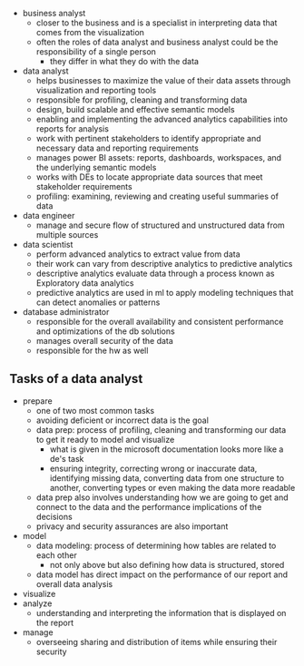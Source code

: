 - business analyst
	- closer to the business and is a specialist in interpreting data that comes from the visualization
	- often the roles of data analyst and business analyst could be the responsibility of a single person
		- they differ in what they do with the data
- data analyst
	- helps businesses to maximize the value of their data assets through visualization and reporting tools
	- responsible for profiling, cleaning and transforming data
	- design, build scalable and effective semantic models
	- enabling and implementing the advanced analytics capabilities into reports for analysis
	- work with pertinent stakeholders to identify appropriate and necessary data and reporting requirements
	- manages power BI assets: reports, dashboards, workspaces, and the underlying semantic models
	- works with DEs to locate appropriate data sources that meet stakeholder requirements
	- profiling: examining, reviewing and creating useful summaries of data
- data engineer
	- manage and secure flow of structured and unstructured data from multiple sources
- data scientist
	- perform advanced analytics to extract value from data
	- their work can vary from descriptive analytics to predictive analytics
	- descriptive analytics evaluate data through a process known as Exploratory data analytics
	- predictive analytics are used in ml to apply modeling techniques that can detect anomalies or patterns
- database administrator
	- responsible for the overall availability and consistent performance and optimizations of the db solutions
	- manages overall security of the data
	- responsible for the hw as well

## Tasks of a data analyst
- prepare
	- one of two most common tasks
	- avoiding deficient or incorrect data is the goal
	- data prep: process of profiling, cleaning and transforming our data to get it ready to model and visualize
		- what is given in the microsoft documentation looks more like a de's task
		- ensuring integrity, correcting wrong or inaccurate data, identifying missing data, converting data from one structure to another, converting types or even making the data more readable
	- data prep also involves understanding how we are going to get and connect to the data and the performance implications of the decisions
	- privacy and security assurances are also important
- model
	- data modeling: process of determining how tables are related to each other
		- not only above but also defining how data is structured, stored
	- data model has direct impact on the performance of our report and overall data analysis
- visualize
- analyze
	- understanding and interpreting the information that is displayed on the report
- manage
	- overseeing sharing and distribution of items while ensuring their security